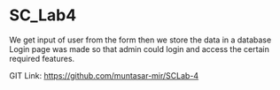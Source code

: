 # SC_Lab4

We get input of user from the form
then we store the data in a database
Login page was made so that admin could login and access the certain required features.

GIT Link:
https://github.com/muntasar-mir/SCLab-4